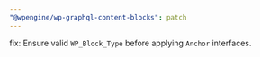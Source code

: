 ```yaml
---
"@wpengine/wp-graphql-content-blocks": patch
---
```


fix: Ensure valid `WP_Block_Type` before applying `Anchor` interfaces.
